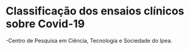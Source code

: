 # Classificação dos ensaios clínicos sobre Covid-19


-Centro de Pesquisa em Ciência, Tecnologia e Sociedade do Ipea.